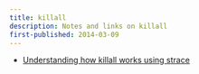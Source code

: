 ```yaml
---
title: killall
description: Notes and links on killall
first-published: 2014-03-09
---
```


*   [Understanding how killall works using strace](http://jvns.ca/blog/2013/12/22/fun-with-strace/)

